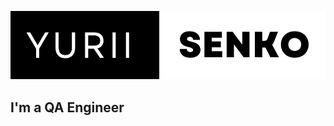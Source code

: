 ![Header](https://github.com/YuriiSenko/YuriiSenko/blob/main/assets/header.png)
## I'm a QA Engineer